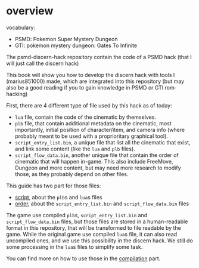 # overview

vocabulary:
- PSMD: Pokemon Super Mystery Dungeon
- GTI: pokemon mystery dungeon: Gates To Infinite

The psmd-discern-hack repository contain the code of a PSMD hack (that I will just call the discern hack)

This book will show you how to develop the discern hack with tools I (marius851000) made, which are integrated into this repository (but may also be a good reading if you to gain knowledge in PSMD or GTI rom-hacking)

First, there are 4 different type of file used by this hack as of today:
- `lua` file, contain the code of the cinematic by themselves.
- `plb` file, that contain additional metadata on the cinematic, most importantly, initial position of character/item, and camera info (where probably meant to be used with a proprioritary graphical tool).
- `script_entry_list.bin`, a unique file that list all the cinematic that exist, and link some content (like the `lua` and `plb` files).
- `script_flow_data.bin`, another unique file that contain the order of cinematic that will happen in-game. This also include FreeMove, Dungeon and more content, but may need more research to modify those, as they probably depend on other files.

This guide has two part for those files:
- [script](./script/general.md), about the `plb`s and `lua`s files
- [order](./order/general.md), about the `script_entry_list.bin` and `script_flow_data.bin` files

The game use compiled `plb`s, `script_entry_list.bin` and `script_flow_data.bin` files, but those files are stored in a human-readable format in this repository, that will be transformed to file readable by the game.
While the original game use compiled `lua`s file, it can also read uncompiled ones, and we use this possibility in the discern hack. We still do some processing in the `lua`s files to simplify some task.

You can find more on how to use those in the [compilation](./compilation.md) part.
